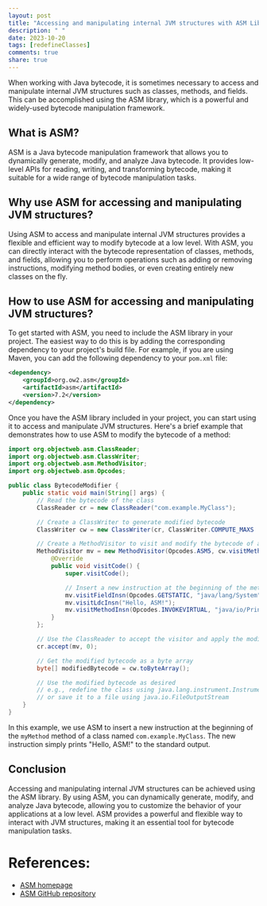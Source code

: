 ```yaml
---
layout: post
title: "Accessing and manipulating internal JVM structures with ASM Library"
description: " "
date: 2023-10-20
tags: [redefineClasses]
comments: true
share: true
---
```


When working with Java bytecode, it is sometimes necessary to access and manipulate internal JVM structures such as classes, methods, and fields. This can be accomplished using the ASM library, which is a powerful and widely-used bytecode manipulation framework.

## What is ASM?

ASM is a Java bytecode manipulation framework that allows you to dynamically generate, modify, and analyze Java bytecode. It provides low-level APIs for reading, writing, and transforming bytecode, making it suitable for a wide range of bytecode manipulation tasks.

## Why use ASM for accessing and manipulating JVM structures?

Using ASM to access and manipulate internal JVM structures provides a flexible and efficient way to modify bytecode at a low level. With ASM, you can directly interact with the bytecode representation of classes, methods, and fields, allowing you to perform operations such as adding or removing instructions, modifying method bodies, or even creating entirely new classes on the fly.

## How to use ASM for accessing and manipulating JVM structures?

To get started with ASM, you need to include the ASM library in your project. The easiest way to do this is by adding the corresponding dependency to your project's build file. For example, if you are using Maven, you can add the following dependency to your `pom.xml` file:

```xml
<dependency>
    <groupId>org.ow2.asm</groupId>
    <artifactId>asm</artifactId>
    <version>7.2</version>
</dependency>
```

Once you have the ASM library included in your project, you can start using it to access and manipulate JVM structures. Here's a brief example that demonstrates how to use ASM to modify the bytecode of a method:

```java
import org.objectweb.asm.ClassReader;
import org.objectweb.asm.ClassWriter;
import org.objectweb.asm.MethodVisitor;
import org.objectweb.asm.Opcodes;

public class BytecodeModifier {
    public static void main(String[] args) {
        // Read the bytecode of the class
        ClassReader cr = new ClassReader("com.example.MyClass");

        // Create a ClassWriter to generate modified bytecode
        ClassWriter cw = new ClassWriter(cr, ClassWriter.COMPUTE_MAXS | ClassWriter.COMPUTE_FRAMES);

        // Create a MethodVisitor to visit and modify the bytecode of a specific method
        MethodVisitor mv = new MethodVisitor(Opcodes.ASM5, cw.visitMethod(Opcodes.ACC_PUBLIC, "myMethod", "()V", null, null)) {
            @Override
            public void visitCode() {
                super.visitCode();

                // Insert a new instruction at the beginning of the method
                mv.visitFieldInsn(Opcodes.GETSTATIC, "java/lang/System", "out", "Ljava/io/PrintStream;");
                mv.visitLdcInsn("Hello, ASM!");
                mv.visitMethodInsn(Opcodes.INVOKEVIRTUAL, "java/io/PrintStream", "println", "(Ljava/lang/String;)V", false);
            }
        };

        // Use the ClassReader to accept the visitor and apply the modifications
        cr.accept(mv, 0);

        // Get the modified bytecode as a byte array
        byte[] modifiedBytecode = cw.toByteArray();

        // Use the modified bytecode as desired
        // e.g., redefine the class using java.lang.instrument.Instrumentation#redefineClasses()
        // or save it to a file using java.io.FileOutputStream
    }
}
```

In this example, we use ASM to insert a new instruction at the beginning of the `myMethod` method of a class named `com.example.MyClass`. The new instruction simply prints "Hello, ASM!" to the standard output.

## Conclusion

Accessing and manipulating internal JVM structures can be achieved using the ASM library. By using ASM, you can dynamically generate, modify, and analyze Java bytecode, allowing you to customize the behavior of your applications at a low level. ASM provides a powerful and flexible way to interact with JVM structures, making it an essential tool for bytecode manipulation tasks.

# References:
- [ASM homepage](https://asm.ow2.io/)
- [ASM GitHub repository](https://github.com/asm-organization/asm)